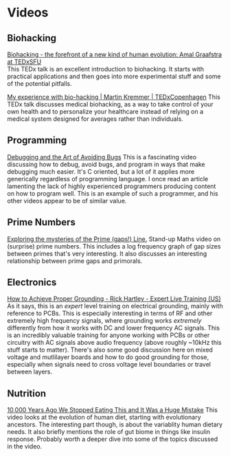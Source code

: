 # Videos


## Biohacking

[Biohacking - the forefront of a new kind of human evolution: Amal Graafstra at TEDxSFU](https://www.youtube.com/watch?v=7DxVWhFLI6E)</br>
This TEDx talk is an excellent introduction to biohacking.  It starts with practical applications and then goes into more experimental stuff and some of the potential pitfalls.

[My experience with bio-hacking | Martin Kremmer | TEDxCopenhagen](https://www.youtube.com/watch?v=ADyCY382lAY)
This TEDx talk discusses medical biohacking, as a way to take control of your own health and to personalize your healthcare instead of relying on a medical system designed for averages rather than individuals.

## Programming

[Debugging and the Art of Avoiding Bugs](https://www.youtube.com/watch?v=sfrnU3-EpPI)
This is a fascinating video discussing how to debug, avoid bugs, and program in ways that make debugging much easier.  It's C oriented, but a lot of it applies more generically regardless of programming language.  I once read an article lamenting the lack of highly experienced programmers producing content on how to program well.  This is an example of such a programmer, and his other videos appear to be of similar value.

## Prime Numbers

[Exploring the mysteries of the Prime (gaps!) Line.](https://www.youtube.com/watch?v=SMsTXQYgbiQ)
Stand-up Maths video on (surprise) prime numbers.  This includes a log frequency graph of gap sizes between primes that's very interesting.  It also discusses an interesting relationship between prime gaps and primorals.

## Electronics

[How to Achieve Proper Grounding - Rick Hartley - Expert Live Training (US)](https://www.youtube.com/watch?v=ySuUZEjARPY)
As it says, this is an _expert_ level training on electrical grounding, mainly with reference to PCBs.  This is especially interesting in terms of RF and other extremely high frequency signals, where grounding works _extremely_ differently from how it works with DC and lower frequency AC signals.  This is an incredibly valuable training for anyone working with PCBs or other circuitry with AC signals above audio frequency (above roughly ~10kHz this stuff starts to matter).  There's also some good discussion here on mixed voltage and mutlilayer boards and how to do good grounding for those, especially when signals need to cross voltage level boundaries or travel between layers.

## Nutrition

[10,000 Years Ago We Stopped Eating This and It Was a Huge Mistake](https://www.youtube.com/watch?v=iqyFHZLI7ME)
This video looks at the evolution of human diet, starting with evolutionary ancestors.  The interesting part though, is about the variablity human dietary needs.  It also briefly mentions the role of gut biome in things like insulin response.  Probably worth a deeper dive into some of the topics discussed in the video.

